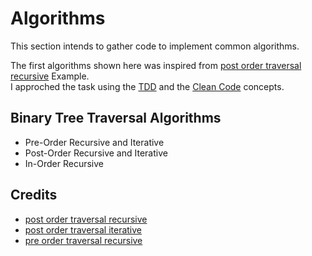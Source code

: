 # Algorithms

This section intends to gather code to implement common algorithms.

The first algorithms shown here was inspired from [post order traversal recursive] Example.  
I approched the task using the [TDD] and the [Clean Code] concepts.

## Binary Tree Traversal Algorithms

* Pre-Order Recursive and Iterative
* Post-Order Recursive and Iterative
* In-Order Recursive

## Credits
* [post order traversal recursive]
* [post order traversal iterative]
* [pre order traversal recursive]


[post order traversal recursive]: <http://www.java67.com/2016/10/binary-tree-post-order-traversal-in.html>
[post order traversal iterative]: <http://articles.leetcode.com/binary-tree-post-order-traversal>
[pre order traversal recursive]: <http://www.java67.com/2016/07/how-to-implement-preorder-traversal-of-binary-tree-in-java.html>
[Clean Code]: <https://de.wikipedia.org/wiki/Clean_Code>
[TDD]: <https://de.wikipedia.org/wiki/Testgetriebene_Entwicklung>
